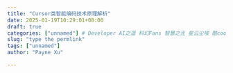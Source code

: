 ```yaml
---
title: "Cursor类智能编码技术原理解析"
date: 2025-01-19T10:29:01+08:00
draft: true
categories: ["unnamed"] # Developer AI之遥 科幻Fans 智慧之光 星云尘埃 酷cool玩 读书 随笔
slug: "type the permlink"
tags: ["unnamed"]
author: "Payne Xu"

---
```


